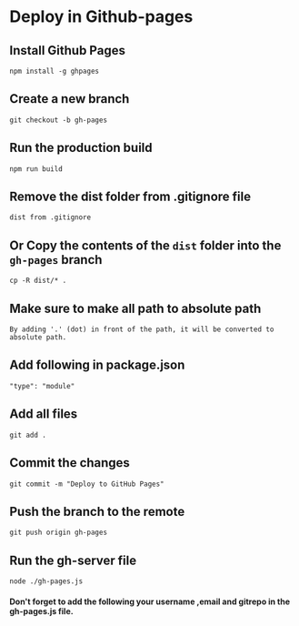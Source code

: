 # Deploy in Github-pages

 ## Install Github Pages
    npm install -g ghpages

## Create a new branch
    git checkout -b gh-pages

## Run the production build
    npm run build

##  Remove the dist folder from .gitignore file
    dist from .gitignore

## Or Copy the contents of the `dist` folder into the `gh-pages` branch
    cp -R dist/* .

## Make sure to make all path to absolute path  
    By adding '.' (dot) in front of the path, it will be converted to absolute path.

## Add following in package.json
    "type": "module"

## Add all files
    git add .

## Commit the changes
    git commit -m "Deploy to GitHub Pages"

## Push the branch to the remote
    git push origin gh-pages

## Run the gh-server file
    node ./gh-pages.js


#### Don't forget to add the following your username ,email and gitrepo in the gh-pages.js file.
